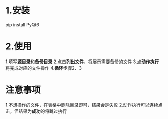 # 1.安装

pip install PyQt6



# 2.使用

1.填写**源目录**和**备份目录**
2.点击**列出文件**，将展示需要备份的文件
3.点**动作执行**将完成对应的文件操作
4.**循环**步骤2、3



# 注意事项

1.不想操作的文件，在表格中删除目录即可，结果会是失败
2.动作执行可以连续点击，但结果为**成功**的将跳过执行